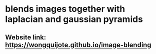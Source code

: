 # blends images together with laplacian and gaussian pyramids
## Website link: https://wongquijote.github.io/image-blending
